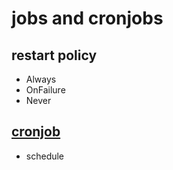 # jobs and cronjobs

## restart policy
- Always
- OnFailure
- Never

## [cronjob](https://crontab.guru/)
- schedule

